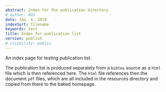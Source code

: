 ```yaml
---
abstract: Index for the publication directory
# author: AOS
date: Jan. 4, 2019
indexSort: filename
keywords: test
title: Index for publication list 
version: publish
# visibility: public
---
```

An index page for testing publication list. 

The publication list is produced separately from a `bibtex` source as a `html` file which is then referenced here. The `html` file references then the document `pdf` files, which are all included in the resources directory and copied from there to the baked homepage. 

<!-- todo how is this produced in detail to make it searchable -->

<!-- - [cadastre](/PublicationList/resources/cadastre.html) -->